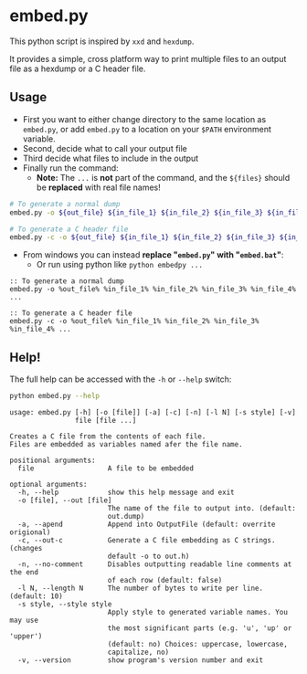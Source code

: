 # embed.py

This python script is inspired by `xxd` and `hexdump`.

It provides a simple, cross platform way to print multiple files to an output file as a hexdump or a C header file.

## Usage

- First you want to either change directory to the same location as `embed.py`, or add `embed.py` to a location on your `$PATH` environment variable.
- Second, decide what to call your output file
- Third decide what files to include in the output
- Finally run the command:
  - **Note:** The `...` is **not** part of the command, and the `${files}` should be **replaced** with real file names!
```bash
# To generate a normal dump
embed.py -o ${out_file} ${in_file_1} ${in_file_2} ${in_file_3} ${in_file_4} ...

# To generate a C header file
embed.py -c -o ${out_file} ${in_file_1} ${in_file_2} ${in_file_3} ${in_file_4} ...
```

- From windows you can instead **replace "`embed.py`" with "`embed.bat`"**:
  - Or run using python like `python embedpy ...`
```dos
:: To generate a normal dump
embed.py -o %out_file% %in_file_1% %in_file_2% %in_file_3% %in_file_4% ...

:: To generate a C header file
embed.py -c -o %out_file% %in_file_1% %in_file_2% %in_file_3% %in_file_4% ...
```

## Help!

The full help can be accessed with the `-h` or `--help` switch:

```bash
python embed.py --help
```
```
usage: embed.py [-h] [-o [file]] [-a] [-c] [-n] [-l N] [-s style] [-v]
                file [file ...]

Creates a C file from the contents of each file. 
Files are embedded as variables named afer the file name.

positional arguments:
  file                  A file to be embedded

optional arguments:
  -h, --help            show this help message and exit
  -o [file], --out [file]
                        The name of the file to output into. (default:
                        out.dump)
  -a, --apend           Append into OutputFile (default: overrite origional)
  -c, --out-c           Generate a C file embedding as C strings. (changes
                        default -o to out.h)
  -n, --no-comment      Disables outputting readable line comments at the end
                        of each row (default: false)
  -l N, --length N      The number of bytes to write per line. (default: 10)
  -s style, --style style
                        Apply style to generated variable names. You may use
                        the most significant parts (e.g. 'u', 'up' or 'upper')
                        (default: no) Choices: uppercase, lowercase,
                        capitalize, no)
  -v, --version         show program's version number and exit

```